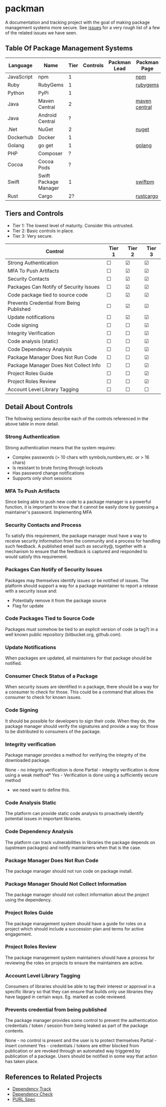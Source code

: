 # packman

A documentation and tracking project with the goal of making package management systems more secure.  See [issues](./ISSUES.md) for a very rough list of a few of the related issues we have seen.

## Table Of Package Management Systems

| Language | Name | Tier | Controls | Packman Lead | Packman Page | 
|----------|------|------|----------|--------------|--------------|
| JavaScript | npm | 1   |  |  | [npm](./npm.md) |
| Ruby       | RubyGems | 1 | | | [rubygems](./rubygems.md)|
| Python     | PyPi     | 1 | |  | |
| Java       | Maven Central | 2 | | | [maven central](./mavencentral.md)|
| Java       | Android Central | ? | | | |
| .Net       | NuGet      | 2 | | |[nuget](./nuget.md)|
| Dockerhub  | Docker     | 1 | | |
| Golang     | go get     | 1 | | | [golang](./golang.md)|
| PHP        | Composer   | ? | | |
| Cocoa      | Cocoa Pods | ? | | |
| Swift      | Swift Package Manager | 1 | | | [swiftpm](./swiftpm.md)|
| Rust       | Cargo      | 2? | | | [rustcargo](./rustcargo.md)|

## Tiers and Controls

* Tier 1:  The lowest level of maturity.  Consider this untrusted.
* Tier 2:  Basic controls in place.
* Tier 3:  Very secure.

| Control | Tier 1 | Tier 2 | Tier 3 |
|---------|--------|--------|--------|
| Strong Authentication | &#9744; | &#9745; | &#9745; |
| MFA To Push Artifacts | &#9744; | &#9745; | &#9745; |
| Security Contacts | &#9744; | &#9745; | &#9745; |
| Packages Can Notify of Security Issues | &#9744; | &#9745; | &#9745; |
| Code package tied to source code | &#9744; | &#9745; | &#9745;|
| Prevents Credential from Being Published | &#9744; | &#9745; | &#9745; |
| Update notifications | &#9744; | &#9745; | &#9745;|
| Code signing | &#9744; | &#9744; | &#9745; |
| Integrity Verification | &#9744; | &#9744; | &#9745; |
| Code analysis (static) | &#9744; | &#9744; | &#9745; |
| Code Dependency Analysis | &#9744; | &#9744; | &#9745; |
| Package Manager Does Not Run Code | &#9744; | &#9744; | &#9745; |
| Package Manager Does Not Collect Info | &#9744; | &#9744; | &#9745; |
| Project Roles Guide | &#9744; | &#9744; | &#9745; |
| Project Roles Review | &#9744; | &#9744; | &#9745; |
| Account Level Library Tagging | &#9744; | &#9744; | &#9744; |

## Detail About Controls

The following sections describe each of the controls referenced in the above table in more detail.

### Strong Authentication

Strong authentication means that the system requires: 
- Complex passwords (> 10 chars with symbols,numbers,etc. or > 16 chars)
- Is resistant to brute forcing through lockouts
- Has password change notifications
- Supports only short sessions

### MFA To Push Artifacts

Since being able to push new code to a package manager is a powerful function, it is important to know that it cannot be easily done by guessing a maintainer's password.  Implementing MFA 

### Security Contacts and Process

To satisfy this requirement, the package manager must have a way to receive security information from the community and a process for handling such feedback.  A published email such as security@, together with a mechanism to ensure that the feedback is captured and responded to would satisfy this requirement.

### Packages Can Notify of Security Issues

Packages may themselves identify issues or be notified of issues.  The platform should support a way for a package maintainer to report a release with a security issue and: 
- Potentially remove it from the package source
- Flag for update

### Code Packages Tied to Source Code

Packages must somehow be tied to an explicit version of code (a tag?) in a well known public repository (bitbucket.org, github.com).

### Update Notifications

When packages are updated, all maintainers for that package should be notified.

### Consumer Check Status of a Package

When security issues are identified in a package, there should be a way for a consumer to check for those.  This could be a command that allows the consumer to check for known issues.

### Code Signing

It should be possible for developers to sign their code.  When they do, the package manager should verify the signatures and provide a way for those to be distributed to consumers of the package.

### Integrity verification

Package manager provides a method for verifying the integrity of the downloaded package.

None - no integrity verification is done
Partial - integrity verification is done using a weak method*
Yes - Verification is done using a sufficiently secure method
* we need want to define this.

### Code Analysis Static

The platform can provide static code analysis to proactively identify potential issues in important libraries.

### Code Dependency Analysis

The platform can track vulnerabilities in libraries the package depends on (upstream packages) and notify maintainers when that is the case.

### Package Manager Does Not Run Code

The package manager should not run code on package install.

### Package Manager Should Not Collect Information

The package manager should not collect information about the project using the dependency.  

### Project Roles Guide

The package management system should have a guide for roles on a project which should include a succession plan and terms for active engagement.

### Project Roles Review

The package management system maintainers should have a process for reviewing the roles on projects to ensure the maintainers are active.

### Account Level Library Tagging

Consumers of libraries should be able to tag their interest or approval in a specific library so that they can ensure that builds only use libraries they have tagged in certain ways.  Eg. marked as code reviewed.

### Prevents credential from being published

The package manager provides some control to prevent the authentication credentials / token / session from being leaked as part of the package contents.

None - no control is present and the user is to protect themselves
Partial - insert comment
Yes - credentials / tokens are either blocked from publication or are revoked through an automated way triggered by publication of a package. Users should be notified in some way that action has taken place.

## References to Related Projects

- [Dependency Track](https://www.owasp.org/index.php/OWASP_Dependency_Track_Project)
- [Dependency Check](https://www.owasp.org/index.php/OWASP_Dependency_Check)
- [PURL Spec](https://github.com/package-url/purl-spec)
